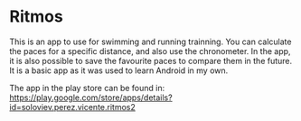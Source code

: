 # Ritmos
This is an app to use for swimming and running trainning. You can calculate the paces for a specific distance, and also use the chronometer.
In the app, it is also possible to save the favourite paces to compare them in the future.
It is a basic app as it was used to learn Android in my own.

The app in the play store can be found in: https://play.google.com/store/apps/details?id=soloviev.perez.vicente.ritmos2


